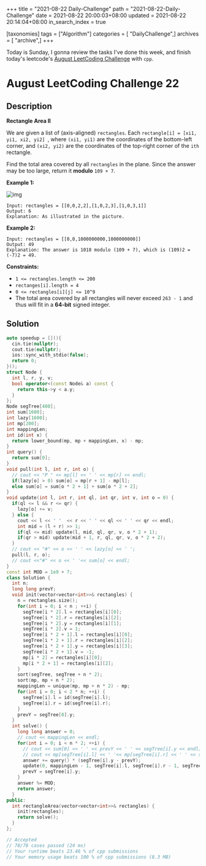 +++
title = "2021-08-22 Daily-Challenge"
path = "2021-08-22-Daily-Challenge"
date = 2021-08-22 20:00:03+08:00
updated = 2021-08-22 20:14:04+08:00
in_search_index = true

[taxonomies]
tags = ["Algorithm"]
categories = [ "DailyChallenge",]
archives = [ "archive",]
+++

Today is Sunday, I gonna review the tasks I've done this week, and finish today's leetcode's [August LeetCoding Challenge](https://leetcode.com/explore/challenge/card/august-leetcoding-challenge-2021/616/week-4-august-22nd-august-28th/3907/) with `cpp`.

<!-- more -->

# August LeetCoding Challenge 22

## Description

**Rectangle Area II**

We are given a list of (axis-aligned) `rectangles`. Each `rectangle[i] = [xi1, yi1, xi2, yi2] `, where `(xi1, yi1)` are the coordinates of the bottom-left corner, and `(xi2, yi2)` are the coordinates of the top-right corner of the `ith` rectangle.

Find the total area covered by all `rectangles` in the plane. Since the answer may be too large, return it **modulo** `109 + 7`.

 

**Example 1:**

![img](https://s3-lc-upload.s3.amazonaws.com/uploads/2018/06/06/rectangle_area_ii_pic.png)

```
Input: rectangles = [[0,0,2,2],[1,0,2,3],[1,0,3,1]]
Output: 6
Explanation: As illustrated in the picture.
```

**Example 2:**

```
Input: rectangles = [[0,0,1000000000,1000000000]]
Output: 49
Explanation: The answer is 1018 modulo (109 + 7), which is (109)2 = (-7)2 = 49.
```

 

**Constraints:**

- `1 <= rectangles.length <= 200`
- `rectanges[i].length = 4`
- `0 <= rectangles[i][j] <= 10^9`
- The total area covered by all rectangles will never exceed `263 - 1` and thus will fit in a **64-bit** signed integer.

## Solution

``` cpp
auto speedup = [](){
  cin.tie(nullptr);
  cout.tie(nullptr);
  ios::sync_with_stdio(false);
  return 0;
}();
struct Node {
  int l, r, y, v;
  bool operator<(const Node& a) const {
    return this->y < a.y;
  }
};
Node segTree[400];
int sum[1600];
int lazy[1600];
int mp[200];
int mappingLen;
int id(int x) {
  return lower_bound(mp, mp + mappingLen, x) - mp;
}
int query() {
  return sum[0];
}
void pull(int l, int r, int o) {
  // cout << "P " << mp[l] << ' ' << mp[r] << endl;
  if(lazy[o] > 0) sum[o] = mp[r + 1] - mp[l];
  else sum[o] = sum[o * 2 + 1] + sum[o * 2 + 2]; 
}
void update(int l, int r, int ql, int qr, int v, int o = 0) {
  if(ql <= l && r <= qr) {
    lazy[o] += v;
  } else {
    cout << l << ' '  << r << ' ' << ql << ' ' << qr << endl;
    int mid = (l + r) >> 1;
    if(ql <= mid) update(l, mid, ql, qr, v, o * 2 + 1);
    if(qr > mid) update(mid + 1, r, ql, qr, v, o * 2 + 2);
  }
  // cout << "#" << o << ' ' << lazy[o] << ' ';
  pull(l, r, o);
  // cout <<"#" << o << ' '<< sum[o] << endl;
}
const int MOD = 1e9 + 7;
class Solution {
  int n;
  long long prevY;
  void init(vector<vector<int>>& rectangles) {
    n = rectangles.size();
    for(int i = 0; i < n ; ++i) {
      segTree[i * 2].l = rectangles[i][0];
      segTree[i * 2].r = rectangles[i][2];
      segTree[i * 2].y = rectangles[i][1];
      segTree[i * 2].v = 1;
      segTree[i * 2 + 1].l = rectangles[i][0];
      segTree[i * 2 + 1].r = rectangles[i][2];
      segTree[i * 2 + 1].y = rectangles[i][3];
      segTree[i * 2 + 1].v = -1;
      mp[i * 2] = rectangles[i][0];
      mp[i * 2 + 1] = rectangles[i][2];
    }
    sort(segTree, segTree + n * 2);
    sort(mp, mp + n * 2);
    mappingLen = unique(mp, mp + n * 2) - mp;
    for(int i = 0; i < 2 * n; ++i) {
      segTree[i].l = id(segTree[i].l);
      segTree[i].r = id(segTree[i].r);
    }
    prevY = segTree[0].y;
  }
  int solve() {
    long long answer = 0;
    // cout << mappingLen << endl;
    for(int i = 0; i < n * 2; ++i) {
      // cout << sum[0] << ' ' << prevY << ' ' << segTree[i].y << endl;
      // cout << mp[segTree[i].l] << ' '<< mp[segTree[i].r] << ' ' << segTree[i].v <<endl;
      answer += query() * (segTree[i].y - prevY);
      update(0, mappingLen - 1, segTree[i].l, segTree[i].r - 1, segTree[i].v);
      prevY = segTree[i].y;
    }
    answer %= MOD;
    return answer;
  }
public:
  int rectangleArea(vector<vector<int>>& rectangles) {
    init(rectangles);
    return solve();
  }
};

// Accepted
// 78/78 cases passed (24 ms)
// Your runtime beats 23.46 % of cpp submissions
// Your memory usage beats 100 % of cpp submissions (8.3 MB)
```